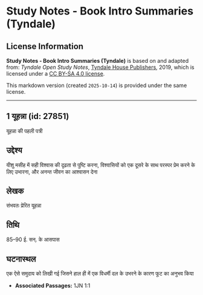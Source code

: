 # Study Notes - Book Intro Summaries (Tyndale)

## License Information

**Study Notes - Book Intro Summaries (Tyndale)** is based on and adapted from: _Tyndale Open Study Notes_, [Tyndale House Publishers](https://tyndaleopenresources.com/), 2019, which is licensed under a [CC BY-SA 4.0 license](https://creativecommons.org/licenses/by-sa/4.0/legalcode.en).

This markdown version (created `2025-10-14`) is provided under the same license.



--------------------------------

## 1 यूहन्ना (id: 27851)

यूहन्ना की पहली पत्री

उद्देश्य
--------

यीशु मसीह में सही विश्वास की दृढ़ता से पुष्टि करना, विश्वासियों को एक दूसरे के साथ परस्पर प्रेम करने के लिए उभारना, और अनन्त जीवन का आश्वासन देना

लेखक
----

संभवतः प्रेरित यूहन्ना

तिथि
----

85–90 ई. सन्. के आसपास

घटनास्थल
--------

एक ऐसे समुदाय को लिखी गई जिसने हाल ही में एक विधर्मी दल के उभरने के कारण फूट का अनुभव किया

* **Associated Passages:** 1JN 1:1

